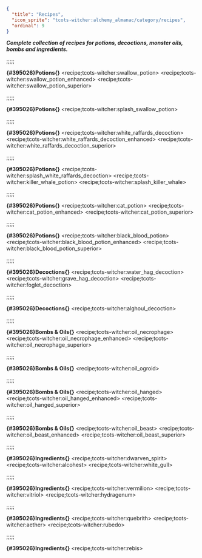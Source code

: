 ```json
{
  "title": "Recipes",
  "icon_sprite": "tcots-witcher:alchemy_almanac/category/recipes",
  "ordinal": 9
}
```


***Complete collection of recipes for potions,
decoctions, monster oils, bombs and ingredients.***

;;;;;

**{#395026}Potions{}**
<recipe;tcots-witcher:swallow_potion>
<recipe;tcots-witcher:swallow_potion_enhanced>
<recipe;tcots-witcher:swallow_potion_superior>

;;;;;

**{#395026}Potions{}**
<recipe;tcots-witcher:splash_swallow_potion>

;;;;;

**{#395026}Potions{}**
<recipe;tcots-witcher:white_raffards_decoction>
<recipe;tcots-witcher:white_raffards_decoction_enhanced>
<recipe;tcots-witcher:white_raffards_decoction_superior>

;;;;;

**{#395026}Potions{}**
<recipe;tcots-witcher:splash_white_raffards_decoction>
<recipe;tcots-witcher:killer_whale_potion>
<recipe;tcots-witcher:splash_killer_whale>

;;;;;

**{#395026}Potions{}**
<recipe;tcots-witcher:cat_potion>
<recipe;tcots-witcher:cat_potion_enhanced>
<recipe;tcots-witcher:cat_potion_superior>

;;;;;

**{#395026}Potions{}**
<recipe;tcots-witcher:black_blood_potion>
<recipe;tcots-witcher:black_blood_potion_enhanced>
<recipe;tcots-witcher:black_blood_potion_superior>

;;;;;

**{#395026}Decoctions{}**
<recipe;tcots-witcher:water_hag_decoction>
<recipe;tcots-witcher:grave_hag_decoction>
<recipe;tcots-witcher:foglet_decoction>

;;;;;

**{#395026}Decoctions{}**
<recipe;tcots-witcher:alghoul_decoction>

;;;;;

**{#395026}Bombs & Oils{}**
<recipe;tcots-witcher:oil_necrophage>
<recipe;tcots-witcher:oil_necrophage_enhanced>
<recipe;tcots-witcher:oil_necrophage_superior>

;;;;;

**{#395026}Bombs & Oils{}**
<recipe;tcots-witcher:oil_ogroid>

;;;;;

**{#395026}Bombs & Oils{}**
<recipe;tcots-witcher:oil_hanged>
<recipe;tcots-witcher:oil_hanged_enhanced>
<recipe;tcots-witcher:oil_hanged_superior>


;;;;;

**{#395026}Bombs & Oils{}**
<recipe;tcots-witcher:oil_beast>
<recipe;tcots-witcher:oil_beast_enhanced>
<recipe;tcots-witcher:oil_beast_superior>


;;;;;

**{#395026}Ingredients{}**
<recipe;tcots-witcher:dwarven_spirit>
<recipe;tcots-witcher:alcohest>
<recipe;tcots-witcher:white_gull>

;;;;;

**{#395026}Ingredients{}**
<recipe;tcots-witcher:vermilion>
<recipe;tcots-witcher:vitriol>
<recipe;tcots-witcher:hydragenum>

;;;;;

**{#395026}Ingredients{}**
<recipe;tcots-witcher:quebrith>
<recipe;tcots-witcher:aether>
<recipe;tcots-witcher:rubedo>

;;;;;

**{#395026}Ingredients{}**
<recipe;tcots-witcher:rebis>




